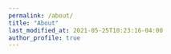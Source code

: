 ```yaml
---
permalink: /about/
title: "About"
last_modified_at: 2021-05-25T10:23:16-04:00
author_profile: true
---
```

